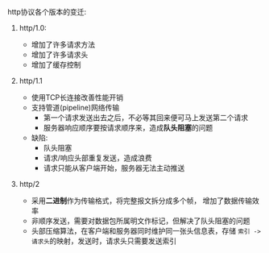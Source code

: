http协议各个版本的变迁:
1. http/1.0:
    - 增加了许多请求方法
    - 增加了许多请求头
    - 增加了缓存控制
    
2. http/1.1
    - 使用TCP长连接改善性能开销
    - 支持管道(pipeline)网络传输
        - 第一个请求发送出去之后，不必等其回来便可马上发送第二个请求
        - 服务器响应顺序要按请求顺序来，造成**队头阻塞**的问题
    - 缺陷:
        - 队头阻塞
        - 请求/响应头部重复发送，造成浪费
        - 请求只能从客户端开始，服务器无法主动推送
        
3. http/2
    - 采用**二进制**作为传输格式，将完整报文拆分成多个帧，
    增加了数据传输效率
    - 非顺序发送，需要对数据包所属明文作标记，但解决了队头阻塞的问题
    - 头部压缩算法，在客户端和服务器同时维护同一张头信息表，存储
    `索引 -> 请求头`的映射，发送时，请求头只需要发送索引